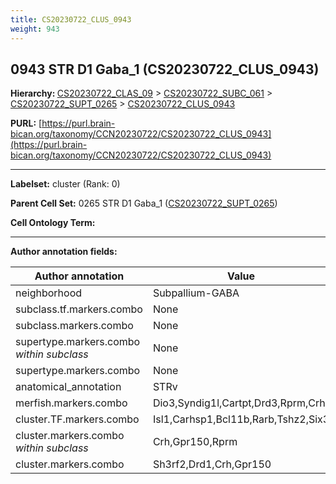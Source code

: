 ```yaml
---
title: CS20230722_CLUS_0943
weight: 943
---
```

## 0943 STR D1 Gaba_1 (CS20230722_CLUS_0943)
<b>Hierarchy: </b>
[CS20230722_CLAS_09](../CS20230722_CLAS_09) >
[CS20230722_SUBC_061](../CS20230722_SUBC_061) >
[CS20230722_SUPT_0265](../CS20230722_SUPT_0265) >
[CS20230722_CLUS_0943](../CS20230722_CLUS_0943)

**PURL:** [https://purl.brain-bican.org/taxonomy/CCN20230722/CS20230722_CLUS_0943](https://purl.brain-bican.org/taxonomy/CCN20230722/CS20230722_CLUS_0943)

---


**Labelset:** cluster (Rank: 0)

**Parent Cell Set:** 0265 STR D1 Gaba_1 ([CS20230722_SUPT_0265](../CS20230722_SUPT_0265))



**Cell Ontology Term:** 

[MARKER GENES.]: #


---

[TRANSFERRED ANNOTATIONS.]: #


[AUTHOR ANNOTATION FIELDS.]: #


**Author annotation fields:**

| Author annotation | Value |
|-------------------|-------|
|neighborhood|Subpallium-GABA|
|subclass.tf.markers.combo|None|
|subclass.markers.combo|None|
|supertype.markers.combo _within subclass_|None|
|supertype.markers.combo|None|
|anatomical_annotation|STRv|
|merfish.markers.combo|Dio3,Syndig1l,Cartpt,Drd3,Rprm,Crh|
|cluster.TF.markers.combo|Isl1,Carhsp1,Bcl11b,Rarb,Tshz2,Six3|
|cluster.markers.combo _within subclass_|Crh,Gpr150,Rprm|
|cluster.markers.combo|Sh3rf2,Drd1,Crh,Gpr150|
